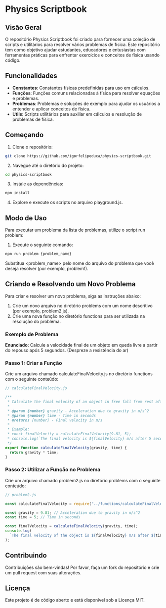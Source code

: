 # Physics Scriptbook

## Visão Geral

O repositório Physics Scriptbook foi criado para fornecer uma coleção de scripts e utilitários para resolver vários problemas de física. Este repositório tem como objetivo ajudar estudantes, educadores e entusiastas com ferramentas práticas para enfrentar exercícios e conceitos de física usando código.

## Funcionalidades

- **Constantes**: Constantes físicas predefinidas para uso em cálculos.
- **Funções**: Funções comuns relacionadas à física para resolver equações e problemas.
- **Problemas**: Problemas e soluções de exemplo para ajudar os usuários a entender e aplicar conceitos de física.
- **Utils**: Scripts utilitários para auxiliar em cálculos e resolução de problemas de física.

## Começando

1. Clone o repositório:

```bash
git clone https://github.com/igorfelipeduca/physics-scriptbook.git
```

2. Navegue até o diretório do projeto:

```bash
cd physics-scriptbook
```

3. Instale as dependências:

```bash
npm install
```

4. Explore e execute os scripts no arquivo playground.js.

## Modo de Uso

Para executar um problema da lista de problemas, utilize o script run problem:

1. Execute o seguinte comando:

```bash
npm run problem {problem_name}
```

Substitua <problem_name> pelo nome do arquivo do problema que você deseja resolver (por exemplo, problem1).

## Criando e Resolvendo um Novo Problema

Para criar e resolver um novo problema, siga as instruções abaixo:

1. Crie um novo arquivo no diretório problems com um nome descritivo (por exemplo, problem2.js).
2. Crie uma nova função no diretório functions para ser utilizada na resolução do problema.

### Exemplo de Problema

**Enunciado:** Calcule a velocidade final de um objeto em queda livre a partir do repouso após 5 segundos. (Despreze a resistência do ar)

### Passo 1: Criar a Função

Crie um arquivo chamado calculateFinalVelocity.js no diretório functions com o seguinte conteúdo:

```javascript
// calculateFinalVelocity.js

/**
 * Calculate the final velocity of an object in free fall from rest after a given time.
 *
 * @param {number} gravity - Acceleration due to gravity in m/s^2
 * @param {number} time - Time in seconds
 * @returns {number} - Final velocity in m/s
 *
 * Example:
 * const finalVelocity = calculateFinalVelocity(9.81, 5);
 * console.log(`The final velocity is ${finalVelocity} m/s after 5 seconds.`);
 */
export function calculateFinalVelocity(gravity, time) {
  return gravity * time;
}
```

### Passo 2: Utilizar a Função no Problema

Crie um arquivo chamado problem2.js no diretório problems com o seguinte conteúdo:

```javascript
// problem2.js

const calculateFinalVelocity = require("../functions/calculateFinalVelocity");

const gravity = 9.81; // Acceleration due to gravity in m/s^2
const time = 5; // Time in seconds

const finalVelocity = calculateFinalVelocity(gravity, time);
console.log(
  `The final velocity of the object is ${finalVelocity} m/s after ${time} seconds.`
);
```

## Contribuindo

Contribuições são bem-vindas! Por favor, faça um fork do repositório e crie um pull request com suas alterações.

## Licença

Este projeto é de código aberto e está disponível sob a Licença MIT.
